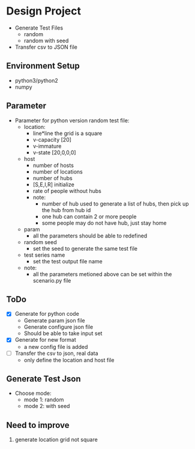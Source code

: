 # Design Project #

* Generate Test Files
    - random
    - random with seed
* Transfer csv to JSON file

## Environment Setup

* python3/python2
* numpy

## Parameter
* Parameter for python version random test file:
    - location:
        * line*line the grid is a square
        * v-capacity [20]
        * v-immature
        * v-state [20,0,0,0]
    - host
        * number of hosts
        * number of locations
        * number of hubs
        * [S,E,I,R] initialize
        * rate of people without hubs
        * note:
          - number of hub used to generate a list of hubs, then pick up the hub from hub id
          - one hub can contain 2 or more people
          - some people may do not have hub, just stay home
    - param
        * all the parameters should be able to redefined
    - random seed 
        * set the seed to generate the same test file
    - test series name
        * set the test output file name
    - note:
        * all the parameters metioned above can be set within the scenario.py file
  

## ToDo
- [x] Generate for python code
    * Generate param json file
    * Generate configure json file
    * Should be able to take input set
- [x] Generate for new format
    * a new config file is added
- [ ] Transfer the csv to json, real data
    * only define the location and host file

## Generate Test Json
* Choose mode:
    * mode 1: random
    * mode 2: with seed

## Need to improve
1. generate location grid not square
